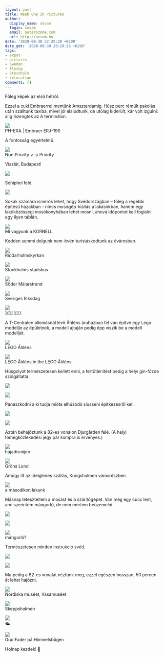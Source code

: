 ```yaml
---
layout: post
title: Week One in Pictures
author:
  display_name: sesam
  login: sesam
  email: petersz@me.com
  url: http://sesam.hu
date: '2020-08-30 22:29:28 +0200'
date_gmt: '2020-08-30 20:29:28 +0200'
tags:
- expat
- pictures
- Sweden
- flying
- Stockholm
- relocation
comments: []
---
```


Főleg képek az első hétről.

Ezzel a cuki Embraerrel mentünk Amszterdamig. Húsz perc rémült pakolás után szálltunk taxiba, mivel jól elaludtunk, de utólag kiderült, kár volt izgulni: alig lézengtek az A terminálon.

![](https://sesam.hu/wp-content/uploads/2020/08/D6B0C76C-95DC-4A74-968B-3FCB36ACC038_1_105_c.jpeg)  
PH-EXA | Embraer ERJ-190

A fontosság egyértelmű.

![](https://sesam.hu/wp-content/uploads/2020/08/D3B1BF59-EC29-42EE-A567-493DA762626E_1_201_a.jpeg)  
Non Priority ↙️ ↘️ Priority

Viszlát, Budapest!

![](https://sesam.hu/wp-content/uploads/2020/08/6C7E7CAA-00A8-4C8A-8605-0B90829A84FB_1_105_c.jpeg)

Schiphol felé.

![](https://sesam.hu/wp-content/uploads/2020/08/116EE62E-1A9D-4128-BBF9-76B42E8CE9BE_1_105_c.jpeg)

Sokak számára ismerős lehet, hogy Svédországban – főleg a régebbi építésű házakban – nincs mosógép-kiállás a lakásokban, hanem egy lakóközösségi mosókonyhában lehet mosni, ahová időpontot kell foglalni egy ilyen táblán.

![](https://sesam.hu/wp-content/uploads/2020/08/40E2B0D8-2EB1-46FB-A989-8C6EEB6ACB97_1_105_c.jpeg)  
Mi vagyunk a KORNELL

Kedden semmi dolgunk nem lévén turistáskodtunk az óvárosban.

![](https://sesam.hu/wp-content/uploads/2020/08/AE054C81-9069-4270-B625-4143B4E20D12_1_105_c-1.jpeg)  
Riddarholmskyrkan

![](https://sesam.hu/wp-content/uploads/2020/08/7966951E-265A-4AF5-9311-D07302F4DCFB_1_105_c-1.jpeg)  
Stockholms stadshus

![](https://sesam.hu/wp-content/uploads/2020/08/55134E73-025E-4E10-A4EA-1B4D93743F12_1_105_c.jpeg)  
Söder Mälarstrand

![](https://sesam.hu/wp-content/uploads/2020/08/36608B1D-98D0-4BF3-BA33-F0AA67B53990_1_105_c.jpeg)  
Sveriges Riksdag

![](https://sesam.hu/wp-content/uploads/2020/08/A1AA133C-B6E5-4BA7-B9F1-E0194EB26092_1_105_c-1.jpeg)  
🇸🇪 🇪🇺

A T-Centralen állomásnál lévő Åhléns áruházban fel van építve egy Lego modellje az épületnek, a modell ajtaján pedig épp viszik be a modell modelljét.

![](https://sesam.hu/wp-content/uploads/2020/08/7318F888-98B8-41FE-8A85-8ECB2EB70ED0_1_105_c.jpeg)  
LEGO Åhléns

![](https://sesam.hu/wp-content/uploads/2020/08/3F18F31B-C076-416C-BDA0-C880341504AF_1_105_c.jpeg)  
LEGO Åhléns in the LEGO Åhléns

Húsgolyót természetesen kellett enni, a fertőtlenítést pedig a helyi gin-főzde szolgáltatta.

![](https://i0.wp.com/sesam.hu/wp-content/uploads/2020/08/BCE9755D-38CB-4FB3-9C7D-4CFBA8A71E9B_1_105_c-1.jpeg?ssl=1)

![](https://i1.wp.com/sesam.hu/wp-content/uploads/2020/08/1DAFB3C3-B06D-4EB9-82AF-439209B0C235_1_105_c-2.jpeg?ssl=1)

Panaszkodni a ki tudja mióta elhúzódó slusseni építkezésről kell.

![](https://i2.wp.com/sesam.hu/wp-content/uploads/2020/08/CD352EAF-6184-46C0-BDEC-523D0CF52EFC_1_105_c.jpeg?ssl=1)

![](https://i2.wp.com/sesam.hu/wp-content/uploads/2020/08/EE944F9B-71FC-4F11-9C40-80287508735B_1_105_c.jpeg?ssl=1)

Aztán behajóztunk a 82-es vonalon Djurgården felé. (A helyi tömegközlekedési jegy pár kompra is érvényes.)

![](https://sesam.hu/wp-content/uploads/2020/08/19BBD549-20B3-4D76-B582-1EEBA803690F_1_105_c.jpeg)  
hajadismijen

![](https://sesam.hu/wp-content/uploads/2020/08/A6A9057C-D200-43DC-AF97-A47C36DE9465_1_105_c.jpeg)  
Gröna Lund

Amúgy itt az ideiglenes szállás, Kungsholmen városrészben. 

![](https://sesam.hu/wp-content/uploads/2020/08/371C2678-6DFD-493A-8C46-2038CABC9126_1_105_c.jpeg)  
a másodikon lakunk

Másnap leteszteltem a mosást és a szárítógépet. Van még egy cucc lent, ami szerintem mángorló, de nem mertem beüzemelni.

![](https://i1.wp.com/sesam.hu/wp-content/uploads/2020/08/39E60EC5-D4C4-41F6-925B-9334DE9581D8_1_105_c.jpeg?ssl=1)

![](https://i0.wp.com/sesam.hu/wp-content/uploads/2020/08/1E20BE08-0C8B-402F-8F0D-4BBA214F2DED_1_105_c.jpeg?ssl=1)

![](https://sesam.hu/wp-content/uploads/2020/08/894855EE-5EBF-4F7E-9165-3403EB062252_1_105_c-1.jpeg)  
mángorló?

Természetesen minden instrukció svéd.

![](https://i2.wp.com/sesam.hu/wp-content/uploads/2020/08/BA33EFCE-38EF-4D72-BFB5-6DFD7EDBA0A5_1_105_c.jpeg?ssl=1)

![](https://i0.wp.com/sesam.hu/wp-content/uploads/2020/08/4EF5DA01-3466-4B21-A64B-ADAD484B16B9_1_105_c.jpeg?ssl=1)

Ma pedig a 82-es vonalat néztünk meg, ezzel egészen hosszan, 50 percen át lehet hajózni.

![](https://sesam.hu/wp-content/uploads/2020/08/300717A7-16C7-4009-9D69-823185F4840C_1_105_c.jpeg)  
Nordiska muséet, Vasamuséet

![](https://sesam.hu/wp-content/uploads/2020/08/25634DD1-BD96-48D2-ADFE-AB38A6D74B66_1_105_c.jpeg)  
Skeppsholmen

![](https://sesam.hu/wp-content/uploads/2020/08/3AE2E763-9455-4DAD-9FD9-04636CAC88FF_1_105_c.jpeg)  
🛳

![](https://sesam.hu/wp-content/uploads/2020/08/FE17BD33-FA7D-4F57-821F-3CB5A5C578BF_1_105_c.jpeg)  
Gud Fader på Himmelsbågen

Holnap kezdek! 💚

